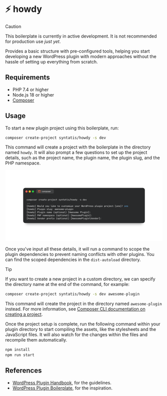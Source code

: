 # ⚡ howdy

> [!CAUTION]
> This boilerplate is currently in active development. It is not recommended for production use *just yet*.

Provides a basic structure with pre-configured tools, helping you start developing a new WordPress plugin with modern approaches without the hassle of setting up everything from scratch.

## Requirements

- PHP 7.4 or higher
- Node.js 18 or higher
- [Composer](https://getcomposer.org/)

## Usage

To start a new plugin project using this boilerplate, run:

```bash
composer create-project syntatis/howdy -s dev
```

This command will create a project with the boilerplate in the directory named `howdy`. It will also prompt a few questions to set up the project details, such as the project name, the plugin name, the plugin slug, and the PHP namespace.

![Composer create-project command run in Terminal](/art/composer-create-project-terminal.png)

Once you've input all these details, it will run a command to scope the plugin dependencies to prevent naming conflicts with other plugins. You can find the scoped dependencies in the `dist-autoload` directory.

> [!TIP]
> If you want to create a new project in a custom directory, we can specify the directory name at the end of the command, for example:
> ```bash
> composer create-project syntatis/howdy -s dev awesome-plugin
> ```
> This command will create the project in the directory named `awesome-plugin` instead.
> For more information, see [Composer CLI documentation on creating a project](https://getcomposer.org/doc/03-cli.md#create-project).

Once the project setup is complete, run the following command within your plugin directory to start compiling the assets, like the stylesheets and the JavaScript files. It will also watch for the changes within the files and recompile them automatically.

```bash
npm install
npm run start
```

## References

* [WordPress Plugin Handbook](https://developer.wordpress.org/plugins/), for the guidelines.
* [WordPress Plugin Boilerplate](https://github.com/DevinVinson/WordPress-Plugin-Boilerplate), for the inspiration.
